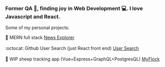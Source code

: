 ### Former QA :bug:, finding joy in Web Development :computer:. I love Javascript and React.

Some of my personal projects: 

:newspaper: MERN full stack <a href="https://explorenews.herokuapp.com/">News Explorer<a> <br> <br>
:octocat: Github User Search (just React front end) <a href="https://git-user-search-vk.herokuapp.com/">User Search<a> <br> <br>
:sheep: WIP sheep tracking app (Vue+Express+GraphQL+PostgresQL)  <a href="https://git-user-search-vk.herokuapp.com/">MyFlock<a><br> <br>



<!--
**kavunveronika/kavunveronika** is a ✨ _special_ ✨ repository because its `README.md` (this file) appears on your GitHub profile.

Here are some ideas to get you started:

- 🔭 I’m currently working on ...
- 🌱 I’m currently learning ...
- 👯 I’m looking to collaborate on ...
- 🤔 I’m looking for help with ...
- 💬 Ask me about ...
- 📫 How to reach me: ...
- 😄 Pronouns: ...
- ⚡ Fun fact: ...
-->
